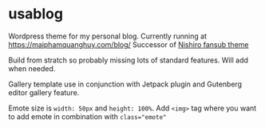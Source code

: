 # usablog
Wordpress theme for my personal blog. Currently running at https://maiphamquanghuy.com/blog/
Successor of [Nishiro fansub theme](https://github.com/usagi123/Nishiro-fansubs-theme)

Build from stratch so probably missing lots of standard features. Will add when needed.

Gallery template use in conjunction with Jetpack plugin and Gutenberg editor gallery feature. 

Emote size is `width: 50px` and `height: 100%`. Add `<img>` tag where you want to add emote in combination with `class="emote"`
